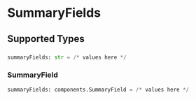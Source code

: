 # SummaryFields


## Supported Types

### 

```python
summaryFields: str = /* values here */
```

### SummaryField

```python
summaryFields: components.SummaryField = /* values here */
```

